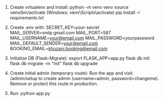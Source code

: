 1. Create virtualenv and install:
python -m venv venv
source venv/bin/activate (Windows: venv\Scripts\activate)
pip install -r requirements.txt


2. Create .env with:
SECRET_KEY=your-secret
MAIL_SERVER=smtp.gmail.com
MAIL_PORT=587
MAIL_USERNAME=your@email.com
MAIL_PASSWORD=yourpassword
MAIL_DEFAULT_SENDER=your@email.com
BOOKING_EMAIL=khuzani.booking@email.com


3. Initialize DB (Flask-Migrate):
export FLASK_APP=app.py
flask db init
flask db migrate -m "init"
flask db upgrade


4. Create initial admin (temporary route):
Run the app and visit /admin/setup to create admin (username=admin, password=changeme). Remove or protect this route in production.


5. Run:
python app.py
